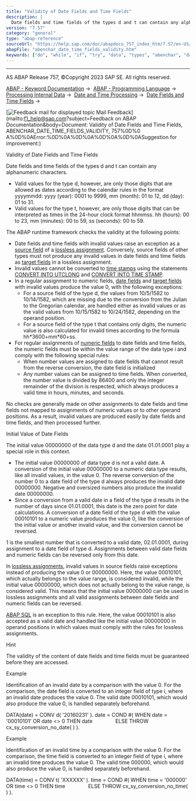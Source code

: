 ```yaml
---
title: "Validity of Date Fields and Time Fields"
description: |
  Date fields and time fields of the types d and t can contain any alphanumeric characters. -   Valid values for the type d, however, are only those digits that are allowed as dates according to the calendar rules in the format yyyymmdd: yyyy (year): 0001 to 9999, mm (month): 01 to 12, dd (day): 01 to
version: "7.57"
category: "general"
type: "abap-reference"
sourceUrl: "https://help.sap.com/doc/abapdocu_757_index_htm/7.57/en-US/abenchar_date_time_fields_validity.htm"
abapFile: "abenchar_date_time_fields_validity.htm"
keywords: ["do", "while", "if", "try", "data", "types", "abenchar", "date", "time", "fields", "validity"]
---
```


* * *

AS ABAP Release 757, ©Copyright 2023 SAP SE. All rights reserved.

[ABAP - Keyword Documentation](https://help.sap.com/doc/abapdocu_757_index_htm/7.57/en-US/abenabap.htm) →  [ABAP - Programming Language](https://help.sap.com/doc/abapdocu_757_index_htm/7.57/en-US/abenabap_reference.htm) →  [Processing Internal Data](https://help.sap.com/doc/abapdocu_757_index_htm/7.57/en-US/abenabap_data_working.htm) →  [Date and Time Processing](https://help.sap.com/doc/abapdocu_757_index_htm/7.57/en-US/abendate_time_processing.htm) →  [Date Fields and Time Fields](https://help.sap.com/doc/abapdocu_757_index_htm/7.57/en-US/abencharacter_date_time.htm) → 

 [![](Mail.gif?object=Mail.gif&sap-language=EN "Feedback mail for displayed topic") Mail Feedback](mailto:f1_help@sap.com?subject=Feedback on ABAP Documentation&body=Document: Validity of Date Fields and Time Fields, ABENCHAR_DATE_TIME_FIELDS_VALIDITY, 757%0D%0
A%0D%0AError:%0D%0A%0D%0A%0D%0A%0D%0ASuggestion for improvement:)

Validity of Date Fields and Time Fields

Date fields and time fields of the types d and t can contain any alphanumeric characters.

-   Valid values for the type d, however, are only those digits that are allowed as dates according to the calendar rules in the format yyyymmdd: yyyy (year): 0001 to 9999, mm (month): 01 to 12, dd (day): 01 to 31.
-   Valid values for the type t, however, are only those digits that can be interpreted as times in the 24-hour clock format hhmmss. hh (hours): 00 to 23, mm (minutes): 00 to 59, ss (seconds): 00 to 59.

The ABAP runtime framework checks the validity at the following points:

-   Date fields and time fields with invalid values raise an exception as a [source field](https://help.sap.com/doc/abapdocu_757_index_htm/7.57/en-US/abenmove_exact_elementary_valid.htm) of a [lossless assignment](https://help.sap.com/doc/abapdocu_757_index_htm/7.57/en-US/abenlossless_assignment_glosry.htm "Glossary Entry"). Conversely, source fields of other types must not produce any invalid values in date fields and time fields as [target fields](https://help.sap.com/doc/abapdocu_757_index_htm/7.57/en-US/abenmove_exact_elementary_fit.htm) in a lossless assignment.
-   Invalid values cannot be converted to [time stamps](https://help.sap.com/doc/abapdocu_757_index_htm/7.57/en-US/abentime_stamps.htm) using the statements [CONVERT INTO UTCLONG](https://help.sap.com/doc/abapdocu_757_index_htm/7.57/en-US/abapconvert_date_utclong.htm) and [CONVERT INTO TIME STAMP](https://help.sap.com/doc/abapdocu_757_index_htm/7.57/en-US/abapconvert_date_time-stamp.htm).
-   In a regular assignment to numeric fields, [date fields](https://help.sap.com/doc/abapdocu_757_index_htm/7.57/en-US/abenconversion_type_d.htm) and [target fields](https://help.sap.com/doc/abapdocu_757_index_htm/7.57/en-US/abenconversion_type_t.htm) with invalid values produce the value 0, with the following exceptions:
    -   For a source field of the type d, the values from 10/5/1582 to 10/14/1582, which are missing due to the conversion from the Julian to the Gregorian calendar, are handled either as invalid values or as the valid values from 10/15/1582 to 10/24/1582, depending on the operand position.
    -   For a source field of the type t that contains only digits, the numeric value is also calculated for invalid times according to the formula hh\*3600+mm\*60+ss.
-   For regular assignments of [numeric fields](https://help.sap.com/doc/abapdocu_757_index_htm/7.57/en-US/abennumeric_source_fields.htm) to date fields and time fields, the numeric fields must be within the value range of the data type i and comply with the following special rules:
    -   When number values are assigned to date fields that cannot result from the reverse conversion, the date field is initialized
    -   Any number values can be assigned to time fields. When converted, the number value is divided by 86400 and only the integer remainder of the division is respected, which always produces a valid time in hours, minutes, and seconds.

No checks are generally made on other assignments to date fields and time fields not mapped to assignments of numeric values or to other operand positions. As a result, invalid values are produced easily by date fields and time fields, and then processed further.

Initial Value of Date Fields   

The initial value 00000000 of the data type d and the date 01.01.0001 play a special role in this context.

-   The initial value 00000000 of data type d is not a valid date. A conversion of the initial value 00000000 to a numeric data type results, like all invalid values, in the value 0. The reverse conversion of the number 0 to a date field of the type d always produces the invalid date 00000000. Negative and oversized numbers also produce the invalid date 00000000.
-   Since a conversion from a valid date in a field of the type d results in the number of days since 01.01.0001, this date is the zero point for date calculations. A conversion of a date field of the type d with the value 00010101 to a numeric value produces the value 0, like the conversion of the initial value or another invalid value, and the conversion cannot be reversed.

1 is the smallest number that is converted to a valid date, 02.01.0001, during assignment to a date field of type d. Assignments between valid date fields and numeric fields can be reversed only from this date.

In [lossless assignments](https://help.sap.com/doc/abapdocu_757_index_htm/7.57/en-US/abenlossless_assignment_glosry.htm "Glossary Entry"), invalid values in source fields raise exceptions instead of producing the value 0 or 00000000. Here, the value 00010101, which actually belongs to the value range, is considered invalid, while the initial value 00000000, which does not actually belong to the value range, is considered valid. This means that the initial value 00000000 can be used in lossless assignments and all valid assignments between date fields and numeric fields can be reversed.

[ABAP SQL](https://help.sap.com/doc/abapdocu_757_index_htm/7.57/en-US/abenabap_sql_glosry.htm "Glossary Entry") is an exception to this rule. Here, the value 00010101 is also accepted as a valid date and handled like the initial value 00000000 in operand positions in which values must comply with the rules for lossless assignments.

Hint

The validity of the content of date fields and time fields must be guaranteed before they are accessed.

Example

Identification of an invalid date by a comparison with the value 0. For the comparison, the date field is converted to an integer field of type i, where an invalid date produces the value 0. The valid date 00010101, which would also produce the value 0, is handled separately beforehand.

DATA(date) = CONV d( '20160231' ).
date = COND #( WHEN date = '00010101' OR date <> 0 THEN date
               ELSE THROW cx\_sy\_conversion\_no\_date( ) ).

Example

Identification of an invalid time by a comparison with the value 0. For the comparison, the time field is converted to an integer field of type i, where an invalid time produces the value 0. The valid time 000000, which would also produce the value 0, is handled separately beforehand.

DATA(time) = CONV t( 'XXXXXX' ).
time = COND #( WHEN time = '000000' OR time <> 0 THEN time
               ELSE THROW cx\_sy\_conversion\_no\_time( ) ).